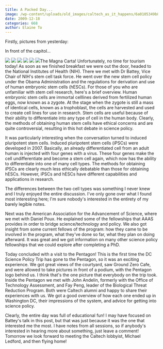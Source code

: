 ```yaml
---
title: A Packed Day...
image: /wp-content/uploads/old_images/caltech_as_it_happens/6a0105349b8251970b01287664f9b9970c.jpg
date: 2009-12-18
categories: 668
author: Elaine To
---
```



Firstly, pictures from yesterday:

In front of the capitol...

![](/old_images/caltech_as_it_happens/6a0105349b8251970b01287664fa5c970c.jpg)
![](/old_images/caltech_as_it_happens/6a0105349b8251970b01287664fac0970c.jpg)
![](/old_images/caltech_as_it_happens/6a0105349b8251970b01287664fcdf970c.jpg)
![](/old_images/caltech_as_it_happens/6a0105349b8251970b0128766501a5970c.jpg)
![](/old_images/caltech_as_it_happens/6a0105349b8251970b0120a761d8bc970b.jpg)
![](/old_images/caltech_as_it_happens/6a0105349b8251970b0120a761d929970b.jpg)The Magna Carta!
Unfortunately, no time for tourism today! As soon as we finished breakfast we were out the door, headed to the National Institutes of Health (NIH). There we met with Dr Battey, Vice Chair of NIH's stem cell task force. He went over the new stem cell policy under the Obama Administration and the regulations for derivation and use of human embryonic stem cells (hESCs). For those of you who are unfamiliar with stem cell research, here's a brief overview. Human embryonic stem cells are immortal celllines derived from fertilized human eggs, now known as a zygote. At the stage when the zygote is still a mass of identical cells, known as a trophoblast, the cells are harvested and used to create cell lines for use in research. Stem cells are useful because of their ability to differentiate into any type of cell in the human body. Clearly, the methods of obtaining human stem cells have ethical concerns and are quite controversial, resulting in this hot debate in science policy.

It was particularly interesting when the conversation turned to induced pluripotent stem cells. Induced pluripotent stem cells (iPSCs) were developed in 2007. Basically, an already differentiated cell from an adult human is injected with four genes with a virus. These four genes make the cell undifferentiate and become a stem cell again, which now has the ability to differentiate into one of many cell types. The methods for obtaining iPSCs are clearly much less ethically debatable than those for obtaining hESCs. However, iPSCs and hESCs have different capabilities and applications in research.

The differences between the two cell types was something I never knew and I truly enjoyed the entire discussion. I've only gone over what I found most interesting here; I'm sure nobody's interested in the entirety of my barely legible notes.

Next was the American Association for the Advancement of Science, where we met with Daniel Poux. He explained some of the fellowships that AAAS provides in order to bridge science/technology and policy. We also got insight from some current fellows of the program: how they came to be involved in the program, what they've done so far, what they plan on doing afterward. It was great and we got information on many other science policy fellowships that we could explore after completing a PhD.

Today concluded with a visit to the Pentagon! This is the first time the DC Science Policy Trip has gone to the Pentagon, so it was an exciting experience. We got great views of the courtyard, saw Ground Zero Cafe, and were allowed to take pictures in front of a podium, with the Pentagon logo behind us. I think that's the one picture that everybody on the trip took. Inside the Pentagon we met with John Andelin, formerly with the Office of Technology Assessment, and Fay Peng, leader of the Biological Threat Reduction Program. Both were Caltech alumni and happy to share their experiences with us. We got a good overview of how each one ended up in Washington DC, their impressions of the system, and advice for getting into science policy.

Clearly, the entire day was full of educational fun! I may have focused on Battey's talk in this post, but that was just because it was the one that interested me the most. I have notes from all sessions, so if anybody's interested in hearing more about something, just leave a comment!
Tomorrow we look forward to meeting the Caltech lobbyist, Michael Ledford, and then flying home!
